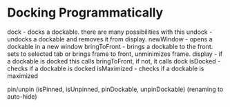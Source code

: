 # Docking Programmatically

dock - docks a dockable. there are many possibilities with this
undock - undocks a dockable and removes it from display.
newWindow - opens a dockable in a new window
bringToFront - brings a dockable to the front. sets to selected tab or brings frame to front, unminimizes frame.
display - if a dockable is docked this calls bringToFront, if not, it calls dock
isDocked - checks if a dockable is docked
isMaximized - checks if a dockable is maximized

pin/unpin (isPinned, isUnpinned, pinDockable, unpinDockable) (renaming to auto-hide)



